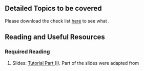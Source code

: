 ## Detailed Topics to be covered

Please download the check list [here](../checklist/intro-to-R.docx) to see what .

## Reading and Useful Resources

### Required Reading

1. Slides: [Tutorial Part (I)](../lectures/intro-to-R_part1.pdf). Part of the slides were adapted from 

